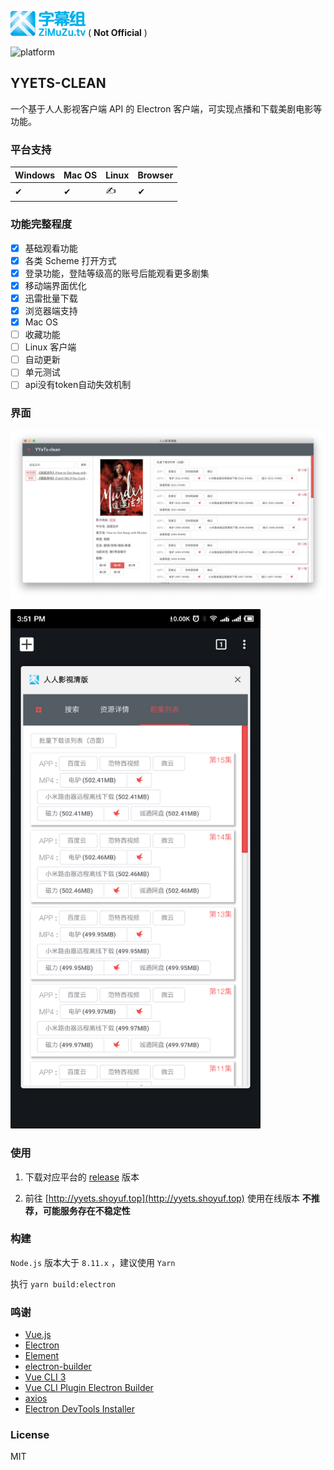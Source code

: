 [![YYETS-CLEAN](./logo.png)](https://github.com/shoyuf/yyets-clean)
( **Not Official** )

<!-- [![build status](https://travis-ci.org/)](https://travis-ci.org/) -->
<!-- [![coverage]()]() -->
<!-- [![size](https://img.shields.io/github/size/)]() -->
![platform](https://img.shields.io/badge/platform-Windows-blue.svg)

## YYETS-CLEAN

一个基于人人影视客户端 API 的 Electron 客户端，可实现点播和下载美剧电影等功能。

### 平台支持

| Windows | Mac OS | Linux | Browser | 
| - | - | - | - |
| ✔ | ✔ | ✍ | ✔ |

### 功能完整程度

- [x] 基础观看功能
- [x] 各类 Scheme 打开方式
- [x] 登录功能，登陆等级高的账号后能观看更多剧集
- [x] 移动端界面优化
- [x] 迅雷批量下载
- [x] 浏览器端支持
- [x] Mac OS
- [ ] 收藏功能
- [ ] Linux 客户端
- [ ] 自动更新
- [ ] 单元测试
- [ ] api没有token自动失效机制

### 界面

![screenshot_desktop](./screenshot_desktop.jpg)

<img src="./screenshot_mobile.png" width="400"/>

### 使用

1. 下载对应平台的 [release](https://github.com/shoyuf/yyets-clean/releases) 版本

2. 前往 [http://yyets.shoyuf.top](http://yyets.shoyuf.top) 使用在线版本 **不推荐，可能服务存在不稳定性**

### 构建

`Node.js` 版本大于 `8.11.x` ，建议使用 `Yarn`

执行 `yarn build:electron`

### 鸣谢

- [Vue.js](https://vuejs.org/)
- [Electron](https://electronjs.org/)
- [Element](https://element.eleme.io/)
- [electron-builder](https://www.electron.build/)
- [Vue CLI 3](https://cli.vuejs.org/)
- [Vue CLI Plugin Electron Builder](https://nklayman.github.io/vue-cli-plugin-electron-builder)
- [axios](https://github.com/axios/axios)
- [Electron DevTools Installer](https://github.com/MarshallOfSound/electron-devtools-installer)

### License

MIT
